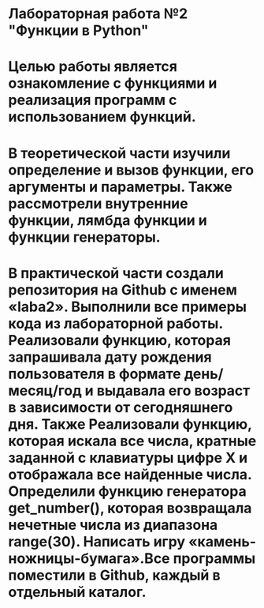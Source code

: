 # Лабораторная работа №2 "Функции в Python" 
# Целью работы является ознакомление с функциями и реализация программ с использованием функций.
# В теоретической части изучили определение и вызов функции, его аргументы и параметры. Также рассмотрели внутренние функции, лямбда функции и функции генераторы.
# В практической части создали  репозитория на Github с именем «laba2». Выполнили все примеры кода из лабораторной работы. Реализовали функцию, которая запрашивала дату рождения пользователя в формате день/месяц/год и выдавала его возраст в зависимости от сегодняшнего дня. Также Реализовали функцию, которая искала все числа, кратные заданной с клавиатуры цифре X и отображала все найденные числа. Определили функцию генератора get_number(), которая возвращала нечетные числа из диапазона range(30). Написать игру «камень-ножницы-бумага».Все программы поместили в Github, каждый в отдельный каталог.
